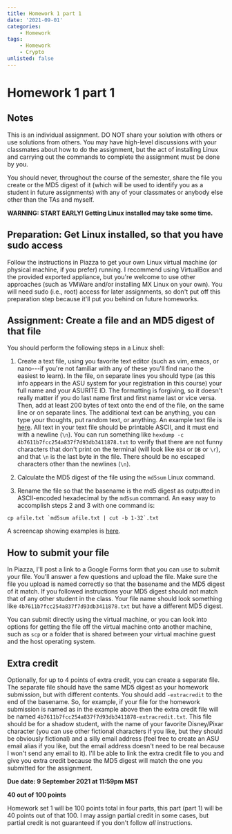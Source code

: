 ```yaml
---
title: Homework 1 part 1
date: '2021-09-01'
categories:
    - Homework
tags:
    - Homework
    - Crypto
unlisted: false
---
```


# Homework 1 part 1

## Notes

This is an individual assignment. DO NOT share your solution with others or use
solutions from others.  You may have high-level discussions with your
classmates about how to do the assignment, but the act of installing Linux and
carrying out the commands to complete the assignment must be done by you.

You should never, throughout the course of the semester, share the file you
create or the MD5 digest of it (which will be used to identify you as a student
in future assignments) with any of your classmates or anybody else other than
the TAs and myself.

**WARNING: START EARLY! Getting Linux installed may take some time.**

## Preparation: Get Linux installed, so that you have sudo access

Follow the instructions in Piazza to get your own Linux virtual machine (or
physical machine, if you prefer) running.  I recommend using VirtualBox and the
provided exported appliance, but you're welcome to use other approaches (such
as VMWare and/or installing MX Linux on your own).  You will need sudo (i.e.,
root) access for later assignments, so don't put off this preparation step
because it'll put you behind on future homeworks.

## Assignment: Create a file and an MD5 digest of that file

You should perform the following steps in a Linux shell:

1. Create a text file, using you favorite text editor (such as vim, emacs, or
nano---if you're not familiar with any of these you'll find nano the easiest to
learn).  In the file, on separate lines you should type (as this info appears
in the ASU system for your registration in this course) your full name and your
ASURITE ID.  The formatting is forgiving, so it doesn't really matter if you do
last name first and first name last or vice versa.  Then, add at least 200
bytes of text onto the end of the file, on the same line or on separate lines.
The additional text can be anything, you can type your thoughts, put random
text, or anything.  An example text file is
[here](4b7611b7fcc254a837f7d93db3411878.txt).  All text in your text file
should be printable ASCII, and it must end with a newline (`\n`).  You can run
something like `hexdump -c 4b7611b7fcc254a837f7d93db3411878.txt` to verify that
there are not funny characters that don't print on the terminal (will look like
`034` or `DB` or `\r`), and that `\n` is the last byte in the file.  There should be no escaped characters other than the newlines (`\n`).

2. Calculate the MD5 digest of the file using the `md5sum` Linux command.

3. Rename the file so that the basename is the md5 digest as outputted in ASCII-encoded hexadecimal by the `md5sum` command.  An easy way to accomplish steps 2 and 3 with one command is:

```
cp afile.txt `md5sum afile.txt | cut -b 1-32`.txt
```

A screencap showing examples is [here](md5sumandcut.png).

## How to submit your file

In Piazza, I'll post a link to a Google Forms form that you can use to submit
your file.  You'll answer a few questions and upload the file.  Make sure the
file you upload is named correctly so that the basename and the MD5 digest of
it match.  If you followed instructions your MD5 digest should not match that
of any other student in the class.  Your file name should look something like `4b7611b7fcc254a837f7d93db3411878.txt` but have a different MD5 digest.

You can submit directly using the virtual machine, or you can look into options
for getting the file off the virtual machine onto another machine, such as
`scp` or a folder that is shared between your virtual machine guest and the
host operating system.

## Extra credit

Optionally, for up to 4 points of extra credit, you can create a separate file.
The separate file should have the same MD5 digest as your homework submission,
but with different contents.  You should add `-extracredit` to the end of the
basename.  So, for example, if your file for the homework submission is named
as in the example above then the extra credit file will be named
`4b7611b7fcc254a837f7d93db3411878-extracredit.txt`.  This file should be for a
shadow student, with the name of your favorite Disney/Pixar character (you can
use other fictional characters if you like, but they should be obviously
fictional) and a silly email address (feel free to create an ASU email alias if
you like, but the email address doesn't need to be real because I won't send
any email to it).  I'll be able to link the extra credit file to you and give
you extra credit because the MD5 digest will match the one you submitted for
the assignment.

__Due date: 9 September 2021 at 11:59pm MST__

__40 out of 100 points__

Homework set 1 will be 100 points total in four parts, this part (part 1) will
be 40 points out of that 100.  I may assign partial credit in some cases, but
partial credit is not guaranteed if you don't follow *all* instructions.

